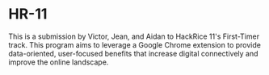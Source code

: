 # HR-11
This is a submission by Victor, Jean, and Aidan to HackRice 11's First-Timer track.
This program aims to leverage a Google Chrome extension to provide data-oriented, user-focused benefits that 
increase digital connectively and improve the online landscape.